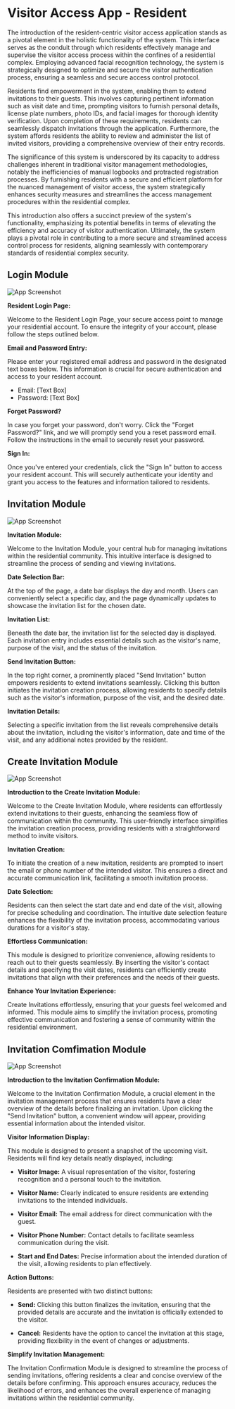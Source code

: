
# Visitor Access App - Resident

The introduction of the resident-centric visitor access application stands as a pivotal element in the holistic functionality of the system. This interface serves as the conduit through which residents effectively manage and supervise the visitor access process within the confines of a residential complex. Employing advanced facial recognition technology, the system is strategically designed to optimize and secure the visitor authentication process, ensuring a seamless and secure access control protocol.

Residents find empowerment in the system, enabling them to extend invitations to their guests. This involves capturing pertinent information such as visit date and time, prompting visitors to furnish personal details, license plate numbers, photo IDs, and facial images for thorough identity verification. Upon completion of these requirements, residents can seamlessly dispatch invitations through the application. Furthermore, the system affords residents the ability to review and administer the list of invited visitors, providing a comprehensive overview of their entry records.

The significance of this system is underscored by its capacity to address challenges inherent in traditional visitor management methodologies, notably the inefficiencies of manual logbooks and protracted registration processes. By furnishing residents with a secure and efficient platform for the nuanced management of visitor access, the system strategically enhances security measures and streamlines the access management procedures within the residential complex.

This introduction also offers a succinct preview of the system's functionality, emphasizing its potential benefits in terms of elevating the efficiency and accuracy of visitor authentication. Ultimately, the system plays a pivotal role in contributing to a more secure and streamlined access control process for residents, aligning seamlessly with contemporary standards of residential complex security.


## Login Module

![App Screenshot](https://github.com/kohboontao123/visitor_access_app_resident/blob/main/screenshot/loginpage.png?raw=true)

**Resident Login Page:**

Welcome to the Resident Login Page, your secure access point to manage your residential account. To ensure the integrity of your account, please follow the steps outlined below.

**Email and Password Entry:**

Please enter your registered email address and password in the designated text boxes below. This information is crucial for secure authentication and access to your resident account.

- Email: [Text Box]
- Password: [Text Box]

**Forget Password?**

In case you forget your password, don't worry. Click the "Forget Password?" link, and we will promptly send you a reset password email. Follow the instructions in the email to securely reset your password.

**Sign In:**

Once you've entered your credentials, click the "Sign In" button to access your resident account. This will securely authenticate your identity and grant you access to the features and information tailored to residents.


## Invitation Module

![App Screenshot](https://github.com/kohboontao123/visitor_access_app_resident/blob/main/screenshot/invitation%20page.png?raw=true)

**Invitation Module:**

Welcome to the Invitation Module, your central hub for managing invitations within the residential community. This intuitive interface is designed to streamline the process of sending and viewing invitations.

**Date Selection Bar:**

At the top of the page, a date bar displays the day and month. Users can conveniently select a specific day, and the page dynamically updates to showcase the invitation list for the chosen date.

**Invitation List:**

Beneath the date bar, the invitation list for the selected day is displayed. Each invitation entry includes essential details such as the visitor's name, purpose of the visit, and the status of the invitation.

**Send Invitation Button:**

In the top right corner, a prominently placed "Send Invitation" button empowers residents to extend invitations seamlessly. Clicking this button initiates the invitation creation process, allowing residents to specify details such as the visitor's information, purpose of the visit, and the desired date.

**Invitation Details:**

Selecting a specific invitation from the list reveals comprehensive details about the invitation, including the visitor's information, date and time of the visit, and any additional notes provided by the resident.


## Create Invitation Module

![App Screenshot](https://github.com/kohboontao123/visitor_access_app_resident/blob/main/screenshot/create%20invitation.png?raw=true)

**Introduction to the Create Invitation Module:**

Welcome to the Create Invitation Module, where residents can effortlessly extend invitations to their guests, enhancing the seamless flow of communication within the community. This user-friendly interface simplifies the invitation creation process, providing residents with a straightforward method to invite visitors.

**Invitation Creation:**

To initiate the creation of a new invitation, residents are prompted to insert the email or phone number of the intended visitor. This ensures a direct and accurate communication link, facilitating a smooth invitation process.

**Date Selection:**

Residents can then select the start date and end date of the visit, allowing for precise scheduling and coordination. The intuitive date selection feature enhances the flexibility of the invitation process, accommodating various durations for a visitor's stay.

**Effortless Communication:**

This module is designed to prioritize convenience, allowing residents to reach out to their guests seamlessly. By inserting the visitor's contact details and specifying the visit dates, residents can efficiently create invitations that align with their preferences and the needs of their guests.

**Enhance Your Invitation Experience:**

Create Invitations effortlessly, ensuring that your guests feel welcomed and informed. This module aims to simplify the invitation process, promoting effective communication and fostering a sense of community within the residential environment.


## Invitation Comfimation Module

![App Screenshot](https://github.com/kohboontao123/visitor_access_app_resident/blob/main/screenshot/invitation%20confirmation.png?raw=true)

**Introduction to the Invitation Confirmation Module:**

Welcome to the Invitation Confirmation Module, a crucial element in the invitation management process that ensures residents have a clear overview of the details before finalizing an invitation. Upon clicking the "Send Invitation" button, a convenient window will appear, providing essential information about the intended visitor.

**Visitor Information Display:**

This module is designed to present a snapshot of the upcoming visit. Residents will find key details neatly displayed, including:

- **Visitor Image:** A visual representation of the visitor, fostering recognition and a personal touch to the invitation.
  
- **Visitor Name:** Clearly indicated to ensure residents are extending invitations to the intended individuals.

- **Visitor Email:** The email address for direct communication with the guest.

- **Visitor Phone Number:** Contact details to facilitate seamless communication during the visit.

- **Start and End Dates:** Precise information about the intended duration of the visit, allowing residents to plan effectively.

**Action Buttons:**

Residents are presented with two distinct buttons:

- **Send:** Clicking this button finalizes the invitation, ensuring that the provided details are accurate and the invitation is officially extended to the visitor.

- **Cancel:** Residents have the option to cancel the invitation at this stage, providing flexibility in the event of changes or adjustments.

**Simplify Invitation Management:**

The Invitation Confirmation Module is designed to streamline the process of sending invitations, offering residents a clear and concise overview of the details before confirming. This approach ensures accuracy, reduces the likelihood of errors, and enhances the overall experience of managing invitations within the residential community.

